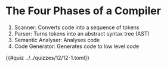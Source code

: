 # The Four Phases of a Compiler

1. Scanner: Converts code into a sequence of tokens
2. Parser: Turns tokens into an abstract syntax tree (AST)
3. Semantic Analyser: Analyses code
4. Code Generator: Generates code to low level code

{{#quiz ../../quizzes/12/12-1.toml}}
